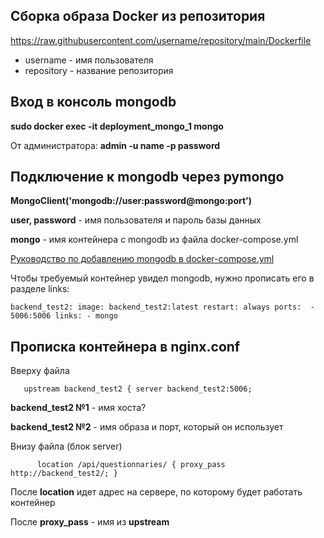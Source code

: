 ## Сборка образа Docker из репозитория ##

https://raw.githubusercontent.com/username/repository/main/Dockerfile

- username - имя пользователя
- repository - название репозитория

## Вход в консоль mongodb ##

__sudo docker exec -it deployment_mongo_1 mongo__

От администратора:
__admin -u name -p password__

## Подключение к mongodb через pymongo ##

__MongoClient('mongodb://user:password@mongo:port')__

__user, password__ - имя пользователя и пароль базы данных

__mongo__ - имя контейнера с mongodb из файла docker-compose.yml

[Руководство по добавлению mongodb в docker-compose.yml](https://hub.docker.com/_/mongo)

Чтобы требуемый контейнер увидел mongodb, нужно прописать его в разделе links:

  `backend_test2:
    image: backend_test2:latest
    restart: always
    ports: 
      - 5006:5006
    links:
      - mongo`
 
 ## Прописка контейнера в nginx.conf ##
 
 Вверху файла
 
 `    upstream backend_test2 {
      server backend_test2:5006;  `
      
__backend_test2 №1__ - имя хоста?

__backend_test2 №2__ - имя образа и порт, который он использует

Внизу файла (блок server)

`      location /api/questionnaries/ {
        proxy_pass http://backend_test2/;
      }`
      
После __location__ идет адрес на сервере, по которому будет работать контейнер

После __proxy_pass__ - имя из __upstream__
      
